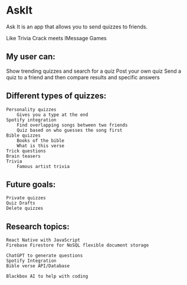 # AskIt
Ask It is an app that allows you to send quizzes to friends.

Like Trivia Crack meets IMessage Games
## My user can:
Show trending quizzes and search for a quiz
Post your own quiz
Send a quiz to a friend and then compare results and specific answers


## Different types of quizzes:
	Personality quizzes
		Gives you a type at the end
	Spotify integration
		Find overlapping songs between two friends
		Quiz based on who guesses the song first
	Bible quizzes
		Books of the bible
		What is this verse
	Trick questions
	Brain teasers
	Trivia
		Famous artist trivia


## Future goals:
	Private quizzes
	Quiz Drafts
	Delete quizzes

## Research topics:
	React Native with JavaScript
	Firebase Firestore for NoSQL flexible document storage

	ChatGPT to generate questions
	Spotify Integration
	Bible verse API/Database
	
	Blackbox AI to help with coding
	